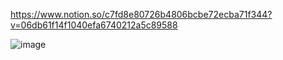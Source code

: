https://www.notion.so/c7fd8e80726b4806bcbe72ecba71f344?v=06db61f14f1040efa6740212a5c89588

![image](https://user-images.githubusercontent.com/116361833/207851413-278b26e4-d963-4193-8a6d-f23f1c620861.png)
